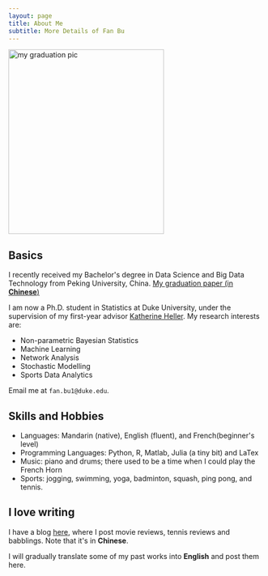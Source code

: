```yaml
---
layout: page
title: About Me
subtitle: More Details of Fan Bu
---
```


<img src="https://fanbuduke17.github.io/FanBu_GraduationCeremony_2.jpg" alt="my graduation pic" width="307" height="365">

## Basics

I recently received my Bachelor's degree in Data Science and Big Data Technology from Peking University, China. [My graduation paper (in **Chinese**)](https://fanbuduke17.github.io/Graduation_Paper.pdf)

I am now a Ph.D. student in Statistics at Duke University, under the supervision of my first-year advisor [Katherine Heller](http://www2.stat.duke.edu/~kheller/). My research interests are:

- Non-parametric Bayesian Statistics
- Machine Learning
- Network Analysis
- Stochastic Modelling
- Sports Data Analytics

Email me at ``fan.bu1@duke.edu``.

## Skills and Hobbies

* Languages: Mandarin (native), English (fluent), and French(beginner's level)
* Programming Languages: Python, R, Matlab, Julia (a tiny bit) and LaTex
* Music: piano and drums; there used to be a time when I could play the French Horn
* Sports: jogging, swimming, yoga, badminton, squash, ping pong, and tennis.

## I love writing

I have a blog [here](http://fanny-hi.lofter.com/), where I post movie reviews, tennis reviews and babblings. Note that it's in **Chinese**.

I will gradually translate some of my past works into **English** and post them here.
